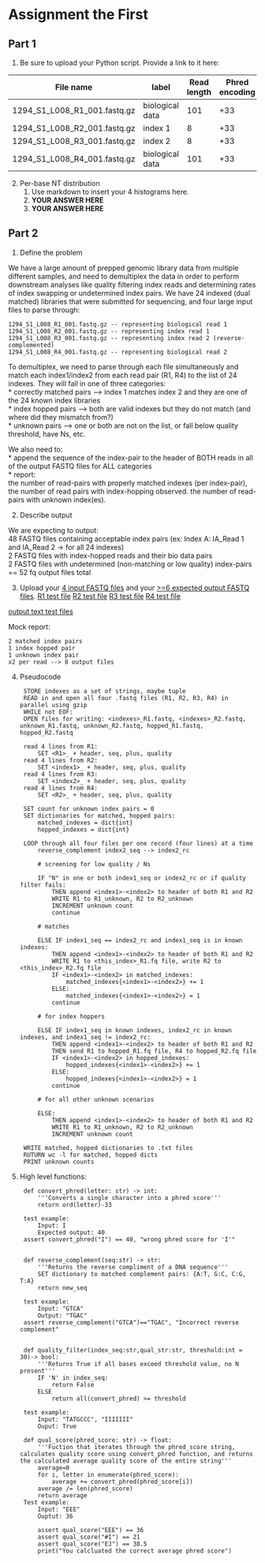 # Assignment the First

## Part 1
1. Be sure to upload your Python script. Provide a link to it here:



| File name | label | Read length | Phred encoding |
|---|---|---|---|
| 1294_S1_L008_R1_001.fastq.gz | biological data | 101 | +33 |
| 1294_S1_L008_R2_001.fastq.gz | index 1 | 8 | +33 |
| 1294_S1_L008_R3_001.fastq.gz | index 2 | 8 | +33 |
| 1294_S1_L008_R4_001.fastq.gz | biological data | 101 | +33 |

2. Per-base NT distribution
    1. Use markdown to insert your 4 histograms here.
    2. **YOUR ANSWER HERE**
    3. **YOUR ANSWER HERE**
    
## Part 2
1. Define the problem

 We have a large amount of prepped genomic library data from multiple different samples, and need to demultiplex the data in order to perform downstream analyses like quality filtering index reads and determining rates of index swapping or undetermined index pairs. We have 24 indexed (dual matched) libraries that were submitted for sequencing, and four large input files to parse through: 

    1294_S1_L008_R1_001.fastq.gz -- representing biological read 1
    1294_S1_L008_R2_001.fastq.gz -- representing index read 1
    1294_S1_L008_R3_001.fastq.gz -- representing index read 2 (reverse-complemented)
    1294_S1_L008_R4_001.fastq.gz -- representing biological read 2

To demultiplex, we need to parse through each file simultaneously and match each index1/index2 from each read pair (R1, R4) to the list of 24 indexes. They will fall in one of three categories:   
    * correctly matched pairs --> index 1 matches index 2 and they are one of the 24 known index libraries   
    * index hopped pairs --> both are valid indexes but they do not match (and where did they mismatch from?)   
    * unknown pairs --> one or both are not on the list, or fall below quality threshold, have Ns, etc. 

We also need to:   
    * append the sequence of the index-pair to the header of BOTH reads in all of the output FASTQ files for ALL categories    
    * report:  
            the number of read-pairs with properly matched indexes (per index-pair),  
            the number of read pairs with index-hopping observed. 
            the number of read-pairs with unknown index(es).



2. Describe output

We are expecting to output:  
        48 FASTQ files containing acceptable index pairs (ex: Index A: IA_Read 1 and IA_Read 2 → for all 24 indexes)  
        2 FASTQ files with index-hopped reads and their bio data pairs  
        2 FASTQ files with undetermined (non-matching or low quality) index-pairs  
        == 52 fq output files total


3. Upload your [4 input FASTQ files](../TEST-input_FASTQ) and your [>=6 expected output FASTQ files](../TEST-output_FASTQ).
[R1 test file](../TEST-input_FASTQ/R1_tinytest.fq)
[R2 test file](../TEST-input_FASTQ/R2_tinytest.fq)
[R3 test file](../TEST-input_FASTQ/R3_tinytest.fq)
[R4 test file](../TEST-input_FASTQ/R4_tinytest.fq)

[output text test files](../TEST-output_FASTQ)

Mock report: 

    2 matched index pairs   
    1 index hopped pair   
    1 unknown index pair   
    x2 per read --> 8 output files   


4. Pseudocode


        STORE indexes as a set of strings, maybe tuple 
        READ in and open all four .fastq files (R1, R2, R3, R4) in parallel using gzip  
        WHILE not EOF:
        OPEN files for writing: <indexes>_R1.fastq, <indexes>_R2.fastq, unknown_R1.fastq, unknown_R2.fastq, hopped_R1.fastq, hopped_R2.fastq

        read 4 lines from R1:   
            SET <R1>_ + header, seq, plus, quality
        read 4 lines from R2: 
            SET <index1>_ + header, seq, plus, quality
        read 4 lines from R3:   
            SET <index2>_ + header, seq, plus, quality
        read 4 lines from R4: 
            SET <R2>_ + header, seq, plus, quality
        
        SET count for unknown index pairs = 0
        SET dictionaries for matched, hopped pairs: 
            matched_indexes = dict{int}
            hopped_indexes = dict{int}
        
        LOOP through all four files per one record (four lines) at a time
            reverse_complement index2_seq --> index2_rc
            
            # screening for low quality / Ns

            IF "N" in one or both index1_seq or index2_rc or if quality filter fails:
                THEN append <index1>-<index2> to header of both R1 and R2 
                WRITE R1 to R1_unknown, R2 to R2_unknown
                INCREMENT unknown count
                continue

            # matches

            ELSE IF index1_seq == index2_rc and index1_seq is in known indexes:
                THEN append <index1>-<index2> to header of both R1 and R2
                WRITE R1 to <this_index>_R1.fq file, write R2 to <this_index>_R2.fq file
                IF <index1>-<index2> in matched_indexes:
                    matched_indexes{<index1>-<index2>} += 1
                ELSE:
                    matched_indexes{<index1>-<index2>} = 1 
                continue 

            # for index hoppers 

            ELSE IF index1_seq in known indexes, index2_rc in known indexes, and index1_seq != index2_rc:
                THEN append <index1>-<index2> to header of both R1 and R2
                THEN send R1 to hopped_R1.fq file, R4 to hopped_R2.fq file
                IF <index1>-<index2> in hopped_indexes:
                    hopped_indexes{<index1>-<index2>} += 1 
                ELSE:
                    hopped_indexes{<index1>-<index2>} = 1
                continue

            # for all other unknown scenarios

            ELSE:
                THEN append <index1>-<index2> to header of both R1 and R2 
                WRITE R1 to R1_unknown, R2 to R2_unknown
                INCREMENT unknown count
        
        WRITE matched, hopped dictionaries to .txt files
        RUTURN wc -l for matched, hopped dicts
        PRINT unknown counts
        






5. High level functions:



        def convert_phred(letter: str) -> int:
            '''Converts a single character into a phred score'''
            return ord(letter)-33 

        test example: 
            Input: I
            Expected output: 40
        assert convert_phred("I") == 40, "wrong phred score for 'I'"


        def reverse_complement(seq:str) -> str:
            '''Returns the reverse compliment of a DNA sequence'''
            SET dictionary to matched complement pairs: {A:T, G:C, C:G, T:A}
            return new_seq

        test example: 
            Input: "GTCA" 
            Output: "TGAC"
        assert reverse_complement("GTCA")=="TGAC", "Incorrect reverse complement"


        def quality_filter(index_seq:str,qual_str:str, threshold:int = 30)-> bool:
            '''Returns True if all bases exceed threshold value, no N present'''
            IF 'N' in index_seq:
                return False
            ELSE
                return all(convert_phred) >= threshold 
        
        test example:
            Input: "TATGCCC", "IIIIIII" 
            Ouput: True

        def qual_score(phred_score: str) -> float:
            '''Fuction that iterates through the phred_score string, calculates quality score using convert_phred function, and returns the calculated average quality score of the entire string'''
            average=0
            for i, letter in enumerate(phred_score):
                average += convert_phred(phred_score[i])
            average /= len(phred_score)
            return average
        Test example:
            Input: "EEE"
            Ouptut: 36

            assert qual_score("EEE") == 36
            assert qual_score("#I") == 21
            assert qual_score("EJ") == 38.5
            print("You calcluated the correct average phred score")

    
